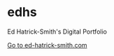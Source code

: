 edhs
====

Ed Hatrick-Smith's Digital Portfolio

[Go to ed-hatrick-smith.com](http://ed-hatrick-smith.com)
